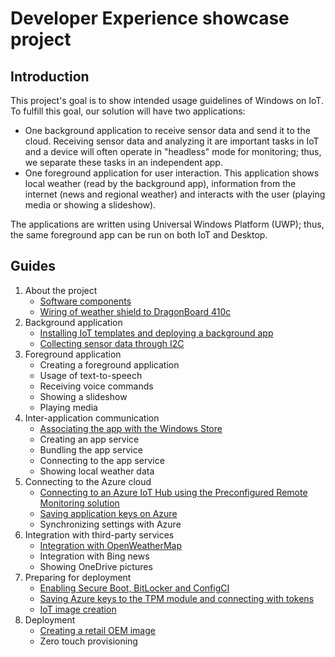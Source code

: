 # Developer Experience showcase project

## Introduction

This project's goal is to show intended usage guidelines of Windows on IoT. To fulfill this goal, our solution will have two applications:

* One background application to receive sensor data and send it to the cloud. Receiving sensor data and analyzing it are important tasks in IoT and a device will often operate in "headless" mode for monitoring; thus, we separate these tasks in an independent app.
* One foreground application for user interaction. This application shows local weather (read by the background app), information from the internet (news and regional weather) and interacts with the user (playing media or showing a slideshow).

The applications are written using Universal Windows Platform (UWP); thus, the same foreground app can be run on both IoT and Desktop.

## Guides

1. About the project
    * [Software components](SoftwareComponents.md)
    * [Wiring of weather shield to DragonBoard 410c](Wiring/README.md)
2. Background application
    * [Installing IoT templates and deploying a background app](Background/Installation/README.md)
    * [Collecting sensor data through I2C](Background/Sensing/README.md)
3. Foreground application
    * Creating a foreground application
    * Usage of text-to-speech
    * Receiving voice commands
    * Showing a slideshow
    * Playing media
4. Inter-application communication
    * [Associating the app with the Windows Store](StoreDeployment/README.md)
    * Creating an app service
    * Bundling the app service
    * Connecting to the app service
    * Showing local weather data
5. Connecting to the Azure cloud
    * [Connecting to an Azure IoT Hub using the Preconfigured Remote Monitoring solution](Azure/IoTHubPreconfiguredSolution/README.md)
    * [Saving application keys on Azure](Azure/DeviceTwin/DesiredProperties/README.md)
    * Synchronizing settings with Azure
6. Integration with third-party services
    * [Integration with OpenWeatherMap](Integrations/OpenWeatherMap/README.md)
    * Integration with Bing news
    * Showing OneDrive pictures
7. Preparing for deployment
    * [Enabling Secure Boot, BitLocker and ConfigCI](Security/README.md)
    * [Saving Azure keys to the TPM module and connecting with tokens](Security/TPM/README.md)
    * [IoT image creation](ImageCreation/README.md)
8. Deployment
    * [Creating a retail OEM image](ImageCreation/Retail/README.md)
    * Zero touch provisioning
